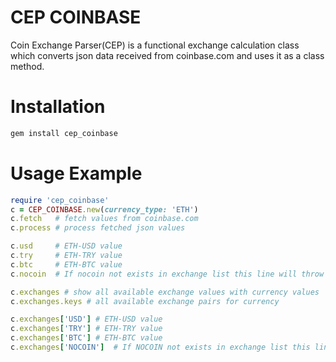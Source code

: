 # CEP COINBASE
Coin Exchange Parser(CEP) is a functional exchange calculation class which converts json data received from coinbase.com and uses it as a class method.

# Installation

~~~ruby
gem install cep_coinbase
~~~

# Usage Example

~~~ruby
require 'cep_coinbase'
c = CEP_COINBASE.new(currency_type: 'ETH')
c.fetch   # fetch values from coinbase.com
c.process # process fetched json values

c.usd     # ETH-USD value
c.try     # ETH-TRY value
c.btc     # ETH-BTC value
c.nocoin  # If nocoin not exists in exchange list this line will throw error

c.exchanges # show all available exchange values with currency values
c.exchanges.keys # all available exchange pairs for currency

c.exchanges['USD'] # ETH-USD value
c.exchanges['TRY'] # ETH-TRY value
c.exchanges['BTC'] # ETH-BTC value
c.exchanges['NOCOIN']  # If NOCOIN not exists in exchange list this line will return nil value

~~~
